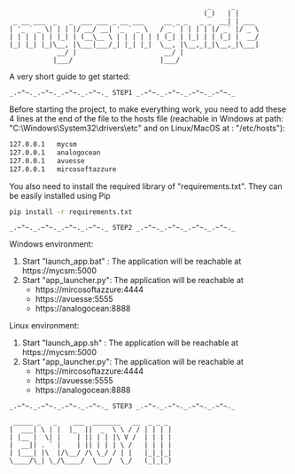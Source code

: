 ```
                                                  _     _      
                                                 (_)   | |     
 _ __ ___  _   _  ___ ___ _ __ ___     __ _ _   _ _  __| | ___ 
| '_ ` _ \| | | |/ __/ __| '_ ` _ \   / _` | | | | |/ _` |/ _ \
| | | | | | |_| | (__\__ \ | | | | | | (_| | |_| | | (_| |  __/
|_| |_| |_|\__, |\___|___/_| |_| |_|  \__, |\__,_|_|\__,_|\___|
            __/ |                      __/ |                   
           |___/                      |___/                    
```                                                                             
                                                                             
A very short guide to get started:

```
_.~"~._.~"~._.~"~._.~"~._ STEP1 _.~"~._.~"~._.~"~._.~"~._
```

Before starting the project, to make everything work,
you need to add these 4 lines at the end of the file to the hosts file 
(reachable in Windows at path: "C:\Windows\System32\drivers\etc" and on Linux/MacOS at : "/etc/hosts"):

```sh
127.0.0.1	mycsm
127.0.0.1	analogocean
127.0.0.1	avuesse
127.0.0.1	mircosoftazzure
```

You also need to install the required library of "requirements.txt".
They can be easily installed using Pip

```sh
pip install -r requirements.txt
```

```
_.~"~._.~"~._.~"~._.~"~._ STEP2 _.~"~._.~"~._.~"~._.~"~._
```

Windows environment: 

1. Start "launch_app.bat" : The application will be reachable at https://mycsm:5000
2. Start "app_launcher.py": The application will be reachable at 
    - https://mircosoftazzure:4444
    - https://avuesse:5555
    - https://analogocean:8888

Linux environment: 

1. Start "launch_app.sh" : The application will be reachable at https://mycsm:5000
2. Start "app_launcher.py": The application will be reachable at 
    - https://mircosoftazzure:4444
    - https://avuesse:5555
    - https://analogocean:8888


```
_.~"~._.~"~._.~"~._.~"~._ STEP3 _.~"~._.~"~._.~"~._.~"~._

 _____ _   _    ___  _______   __  _ _ _ 
|  ___| \ | |  |_  ||  _  \ \ / / | | | |
| |__ |  \| |    | || | | |\ V /  | | | |
|  __|| . ` |    | || | | | \ /   | | | |
| |___| |\  |/\__/ /\ \_/ / | |   |_|_|_|
\____/\_| \_/\____/  \___/  \_/   (_|_|_)
```                                         
                                         
